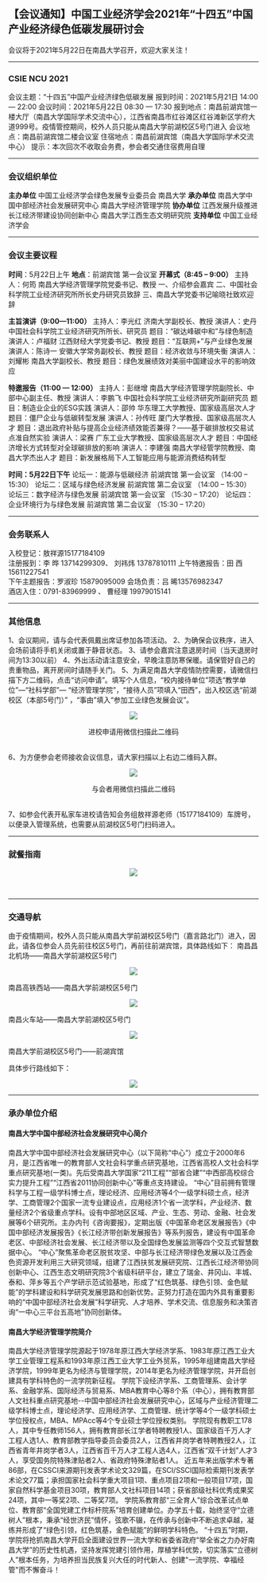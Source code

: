 
## 【会议通知】中国工业经济学会2021年“十四五”中国产业经济绿色低碳发展研讨会

会议将于2021年5月22日在南昌大学召开，欢迎大家关注！

--------

### CSIE NCU 2021
会议主题：“十四五”中国产业经济绿色低碳发展
报到时间：2021年5月21日 14:00 — 22:00
会议时间：2021年5月22日 08:30 — 17:30
报到地点：南昌前湖宾馆一楼大厅（南昌大学国际学术交流中心），江西省南昌市红谷滩区红谷滩新区学府大道999号。疫情管控期间，校外人员只能从南昌大学前湖校区5号门进入
会议地点：南昌前湖宾馆二楼会议室
住宿地点：南昌前湖宾馆（南昌大学国际学术交流中心）
提示：本次回次不收取会务费，参会者交通住宿费用自理

----------

### 会议组织单位
**主办单位**
中国工业经济学会绿色发展专业委员会
南昌大学
**承办单位**
南昌大学中国中部经济社会发展研究中心
南昌大学经济管理学院
**协办单位**
江西发展升级推进长江经济带建设协同创新中心
南昌大学江西生态文明研究院
**支持单位**
中国工业经济学会

---------

### 会议主要议程
**时间**：5月22日上午
**地点**：前湖宾馆 第一会议室
**开幕式（8:45 – 9:00）**
主持人：何筠 南昌大学经济管理学院党委书记、教授
一、介绍参会嘉宾
二、中国社会科学院工业经济研究所所长史丹研究员致辞
三、南昌大学党委书记喻晓社致欢迎辞

**主旨演讲（9:00—11:00）**
主持人：李光红 济南大学副校长、教授
演讲人：史丹 中国社会科学院工业经济研究所所长、研究员
题目：“碳达峰碳中和”与绿色制造
演讲人：卢福财 江西财经大学党委书记、教授
题目：“互联网+”与产业绿色发展
演讲人：陈诗一 安徽大学常务副校长、教授
题目：经济收敛与环境失衡
演讲人：刘耀彬 南昌大学副校长、教授
题目：绿色发展绩效对美丽中国建设水平的影响效应

**特邀报告（11:00 — 12:00）**
主持人：彭继增 南昌大学经济管理学院副院长、中部中心副主任、教授
演讲人：李鹏飞 中国社会科学院工业经济研究所副研究员
题目：制造业企业的ESG实践
演讲人：邵帅 华东理工大学教授、国家级高层次人才
题目：僵尸企业与低碳转型发展
演讲人：孙传旺 厦门大学教授、国家级高层次人才
题目：退出政府补贴与提高企业经济绩效能否兼得？——基于碳排放权交易试点准自然实验
演讲人：梁赛 广东工业大学教授、国家级高层次人才
题目：中国经济增长方式转型对全球碳排放的影响
演讲人：李建强 南昌大学经管学院教授、南昌大学杰出人才
题目：新发展格局下人工智能应用与能源消费结构转型

**时间：5月22日下午**
论坛一：能源与低碳经济
前湖宾馆 第一会议室 （14:00 – 15:30）
论坛二：区域与绿色经济发展
前湖宾馆 第二会议室 （14:00 – 15:30）
论坛三：数字经济与绿色发展
前湖宾馆 第一会议室 （15:30 – 17:20）
论坛四：企业环境行为与绿色发展
前湖宾馆 第二会议室 （15:30 – 17:20）

---------------

### 会务联系人
入校登记：敖祥源15177184109                      
注册报到：李   晔 13714299309、 刘祎炜 13787810111
上午特邀报告：田   西 15611227541                 
下午主题报告：罗淑珍 15879095009
会场负责：吕   晞13576982347                      
酒店入住：0791-83969999 、 曹经理 19979015141

-----------------

### 其他信息
1、会议期间，请与会代表佩戴出席证参加各项活动。
2、为确保会议秩序，进入会场前请将手机关闭或置于静音状态。
3、请参会嘉宾注意退房时间（当天退房时间为13:30以前）
4、外出活动请注意安全，早晚注意防寒保暖。请保管好自己的贵重物品，离开房间时请随手关门。
5、为满足南昌大学疫情防控需要，请微信扫描下方二维码，点击“访问申请”。填写个人信息，“校内接待单位”项选“教学单位”—“社科学部”— “经济管理学院”，“接待人员”项填入“田西”，出入校区选“前湖校区（本部5号门）” ，“事由”填入“参加工业绿色发展会议”。


<p align="center">
  <img src="https://github.com/greenecon/conferences/blob/gh-pages/1.jpg" />
</p>
<div align="center"> 进校申请用微信扫描此二维码 </div>
<br/>


6、为方便参会老师接收会议信息，请大家扫描以上右边二维码入群。

<p align="center">
  <img src="https://github.com/greenecon/conferences/blob/gh-pages/2.png" />
</p>
<div align="center"> 与会者用微信扫描此二维码 </div>
<br/>


7、如参会代表开私家车进校请告知会务组敖祥源老师（15177184109）车牌号，以便录入管理系统，也需要从前湖校区5号门扫码进入。

-----------------------

### 就餐指南
<p align="center">
  <img src="https://github.com/greenecon/conferences/blob/gh-pages/3.png" />
</p>
<br/>


------------------------

### 交通导航
由于疫情期间，校外人员只能从南昌大学前湖校区5号门（嘉言路北门）进入，因此，请各位参会人员先前往校区5号门，再前往前湖宾馆，具体路线如下：
南昌昌北机场——南昌大学前湖校区5号门
<p align="center">
  <img src="https://github.com/greenecon/conferences/blob/gh-pages/4.png" />
</p>
南昌高铁西站——南昌大学前湖校区5号门
<p align="center">
  <img src="https://github.com/greenecon/conferences/blob/gh-pages/5.png" />
</p>

南昌火车站——南昌大学前湖校区5号门
<p align="center">
  <img src="https://github.com/greenecon/conferences/blob/gh-pages/6.png" />
</p>
南昌大学前湖校区5号门——前湖宾馆

具体步行路线如下：
<p align="center">
  <img src="https://github.com/greenecon/conferences/blob/gh-pages/7.png" />
</p>

------------------

### 承办单位介绍
#### 南昌大学中国中部经济社会发展研究中心简介
南昌大学中国中部经济社会发展研究中心（以下简称“中心”）成立于2000年6月，是江西省唯一的教育部人文社会科学重点研究基地，江西省高校人文社会科学重点研究基地(一类)。先后受南昌大学国家“211工程”“部省合建”“中西部高校综合实力提升工程”“江西省2011协同创新中心”等重点支持建设。
“中心”目前拥有管理科学与工程一级学科博士点，理论经济、应用经济等4个一级学科硕士点，经济学、工商管理2个国家一流专业建设点，应用经济1个省一流学科，产业经济、数量经济2个省级重点学科。设有中部地区区域、产业、生态、劳动、金融、社会发展等6个研究所。主办内刊《咨询要报》，定期出版《中国革命老区发展报告》《中国中部经济发展报告》《长江经济带创新发展报告》等系列报告，建设有中国革命老区、中部经济社会发展、长江经济带以及全国绿色发展监测等四个交互式智慧数据中心。
“中心”聚焦革命老区脱贫攻坚、中部与长江经济带绿色发展以及江西金色资源开发利用三大研究领域，组建了江西扶贫发展研究院、江西长江经济带协同创新中心、江西生态文明研究院3个省级科研平台，建立了瑞金、井冈山、丰城、泰和、萍乡等五个产学研示范试验基地，形成了“红色筑基、绿色引领、金色赋能”的学科建设和科学研究发展思路和创新优势。正努力打造在国内外具有重要影响的“中国中部经济社会发展”科学研究、人才培养、学术交流、信息服务和决策咨询“一中心三平台五高地”协同创新体。

#### 南昌大学经济管理学院简介
南昌大学经济管理学院源起于1978年原江西大学经济学系、1983年原江西工业大学工业管理工程系和1993年原江西工业大学工业外贸系，1995年组建南昌大学经济学院，1999年更名为经济与管理学院，2014年更名为经济管理学院，并开启创建具有学科特色的一流学院新征程。
学院下设经济学系、工商管理系、会计学系、金融学系、国际经济与贸易系、MBA教育中心等8个系（中心），拥有教育部人文社科重点研究基地--中国中部经济社会发展研究中心，区域与产业经济管理二级学科博士点，理论经济学、应用经济学、工商管理、统计学等4个一级学科硕士学位授权点，MBA、MPAcc等4个专业硕士学位授权类别。
学院现有教职工178人，其中专任教师156人，拥有教育部长江学者特聘教授1人、国家级百千万人才工程人选1人、教育部教学指导委员会委员2人，江西省井岗学者特聘教授2人，江西省青年井岗学者3人，江西省百千万人才工程人选4人，江西省“双千计划”人才3人，享受国务院特殊津贴者2人、省政府特殊津贴者1人。
近五年来出版学术专著86部，在CSSCI来源期刊发表学术论文329篇，在SCI/SSCI国际检索期刊发表学术论文77篇；承担国家社会科学重大项目1项、重点项目2项和一般项目17项，国家自然科学基金项目30项，教育部人文社科项目14项；获省部级社科优秀成果奖24项，其中一等奖2项、二等奖7项。
学院系教育部“三全育人”综合改革试点单位、教育部“全国党建工作标杆院系”培育创建单位。办学五十载，始终坚守“立德树人”根本，秉承“经世济民”情怀，弦歌不辍，在传承与创新中不断追求卓越，凝练并形成了“绿色引领，红色筑基，金色赋能”的鲜明学科特色。
“十四五”时期，学院将抢抓南昌大学开启全面建设世界一流大学和省委省政府“举全省之力办好南昌大学”的历史性机遇，坚持发挥党建引领作用，厚植学科优势，切实落实“立德树人”根本任务，为培养担当民族复兴大任的时代新人、创建"一流学院、幸福经管"而不懈奋斗！



